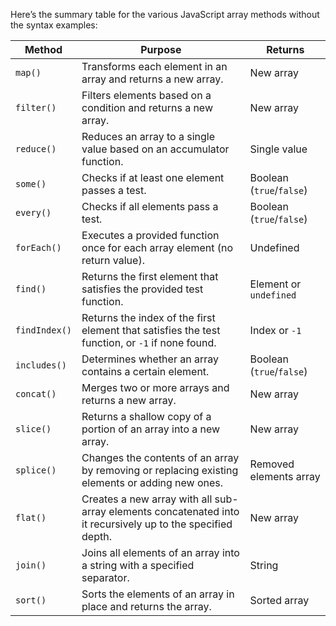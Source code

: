 Here’s the summary table for the various JavaScript array methods without the syntax examples:

| Method        | Purpose                                                                                                    | Returns                     |
|---------------|----------------------------------------------------------------------------------------------------------- |-----------------------------|
| `map()`       | Transforms each element in an array and returns a new array.                                               | New array                   |
| `filter()`    | Filters elements based on a condition and returns a new array.                                             | New array                   |
| `reduce()`    | Reduces an array to a single value based on an accumulator function.                                       | Single value                |
| `some()`      | Checks if at least one element passes a test.                                                              | Boolean (`true`/`false`)    |
| `every()`     | Checks if all elements pass a test.                                                                        | Boolean (`true`/`false`)    |
| `forEach()`   | Executes a provided function once for each array element (no return value).                                | Undefined                   |
| `find()`      | Returns the first element that satisfies the provided test function.                                       | Element or `undefined`      |
| `findIndex()` | Returns the index of the first element that satisfies the test function, or `-1` if none found.            | Index or `-1`               |
| `includes()`  | Determines whether an array contains a certain element.                                                    | Boolean (`true`/`false`)    |
| `concat()`    | Merges two or more arrays and returns a new array.                                                         | New array                   |
| `slice()`     | Returns a shallow copy of a portion of an array into a new array.                                          | New array                   |
| `splice()`    | Changes the contents of an array by removing or replacing existing elements or adding new ones.            | Removed elements array      |
| `flat()`      | Creates a new array with all sub-array elements concatenated into it recursively up to the specified depth.| New array                   |
| `join()`      | Joins all elements of an array into a string with a specified separator.                                   | String                      |
| `sort()`      | Sorts the elements of an array in place and returns the array.                                             | Sorted array                |

